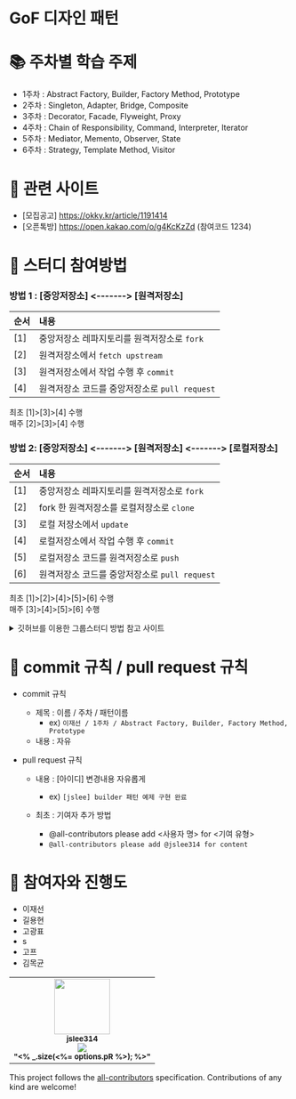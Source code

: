 # GoF 디자인 패턴


# :books: 주차별 학습 주제

- 1주차 : Abstract Factory, Builder, Factory Method, Prototype
- 2주차 : Singleton, Adapter, Bridge, Composite
- 3주차 : Decorator, Facade, Flyweight, Proxy
- 4주차 : Chain of Responsibility, Command, Interpreter, Iterator
- 5주차 : Mediator, Memento, Observer, State
- 6주차 : Strategy, Template Method, Visitor


# :pushpin: 관련 사이트
- [모집공고] https://okky.kr/article/1191414
- [오픈톡방] https://open.kakao.com/o/g4KcKzZd (참여코드 1234)


# :dart: 스터디 참여방법
### 방법 1 : [중앙저장소] <-------> [원격저장소]  
|순서|내용|
|---|:-----------------------------------|
|[1]| 중앙저장소 레파지토리를 원격저장소로 `fork`|  
|[2]| 원격저장소에서 `fetch upstream`|  
|[3]| 원격저장소에서 작업 수행 후 `commit`|  
|[4]| 원격저장소 코드를 중앙저장소로 `pull request`|  

최초 [1]>[3]>[4] 수행  
매주 [2]>[3]>[4] 수행  


### 방법 2: [중앙저장소] <-------> [원격저장소] <-------> [로컬저장소]  
|순서|내용|
|---|:-----------------------------------|
|[1]| 중앙저장소 레파지토리를 원격저장소로 `fork`|  
|[2]| fork 한 원격저장소를 로컬저장소로 `clone`|  
|[3]| 로컬 저장소에서 `update`|  
|[4]| 로컬저장소에서 작업 수행 후 `commit`|  
|[5]| 로컬저장소 코드를 원격저장소로 `push`|  
|[6]| 원격저장소 코드를 중앙저장소로 `pull request`|  

최초 [1]>[2]>[4]>[5]>[6] 수행  
매주 [3]>[4]>[5]>[6] 수행  

<details>
<summary>깃허브를 이용한 그룹스터디 방법 참고 사이트</summary>
<div markdown="1">
  
- 깃허브 Forking Workflow 원리 (https://gmlwjd9405.github.io/2017/10/28/how-to-collaborate-on-GitHub-2.html)   
- 깃허브 Forking Workflow로 스터디 하는 방법 실습 (https://waytocse.tistory.com/59)   
- 깃버브 Forking Workflow 스터디 사례 (https://github.com/ellynhan/challenge100-codingtest-study)   
- 깃허브 마크다운(readme) 작성법 (https://gist.github.com/ihoneymon/652be052a0727ad59601)   
  
</div>
</details>
  
  
# :couple: commit 규칙 / pull request 규칙
- commit 규칙
  - 제목 : 이름 / 주차 / 패턴이름 
    - ex) `이재선 / 1주차 / Abstract Factory, Builder, Factory Method, Prototype`
  - 내용 : 자유 
   

- pull request 규칙
  - 내용 : [아이디] 변경내용 자유롭게
    - ex) `[jslee] builder 패턴 예제 구현 완료`
 
  - 최초 : 기여자 추가 방법 
    - @all-contributors please add <사용자 명> for <기여 유형>
    - `@all-contributors please add @jslee314 for content`
   
 
# :couple: 참여자와 진행도 
- 이재선
- 길용현
- 고광표
- s
- 고프
- 김목균
<!-- ALL-CONTRIBUTORS-BADGE:START - Do not remove or modify this section -->

<!-- ALL-CONTRIBUTORS-BADGE:END --> 


<!-- ALL-CONTRIBUTORS-LIST:START - Do not remove or modify this section -->
<!-- prettier-ignore-start -->
<!-- markdownlint-disable -->
<table>
  <tr>
    <td align="center"><a href="https://jade314.tistory.com/"><img src="https://avatars.githubusercontent.com/u/40026846?v=4" width="100px;" alt=""/><br/><sub><b>jslee314</b></sub></a><br/><img src="https://us-central1-progress-markdown.cloudfunctions.net/progress/44"/><br/><sub><b>"<% _.size(<%= options.pR %>); %>"</b></sub></td>
  </tr>
</table>

<!-- markdownlint-restore -->
<!-- prettier-ignore-end -->

<!-- ALL-CONTRIBUTORS-LIST:END -->

This project follows the [all-contributors](https://allcontributors.org) specification.
Contributions of any kind are welcome!











